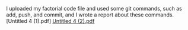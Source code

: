 I uploaded my factorial code file and used some git commands, such as add, push, and commit, and I wrote a report about these commands.[Untitled 4 (1).pdf]
[Untitled 4 (2).pdf](https://github.com/deenaabed4/AlgorithmsCoursee/files/13625079/Untitled.4.2.pdf)
